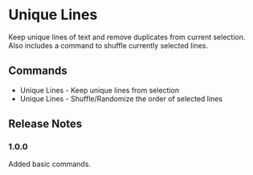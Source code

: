 # Unique Lines

Keep unique lines of text and remove duplicates from current selection. Also includes a command to shuffle currently selected lines.

## Commands

 - Unique Lines - Keep unique lines from selection
 - Unique Lines - Shuffle/Randomize the order of selected lines

## Release Notes

### 1.0.0

Added basic commands.